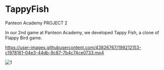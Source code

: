 # TappyFish
Panteon Academy PROJECT 2

In our 2nd game at Panteon Academy, we developed Tappy Fish, a clone of Flappy Bird game.


https://user-images.githubusercontent.com/43826767/199212153-c1978161-04e3-44db-9c87-7b4c74ce0733.mp4

![1](https://user-images.githubusercontent.com/43826767/199212179-9b10f934-a3ca-4a8e-876a-b214bbe42de3.jpg)
